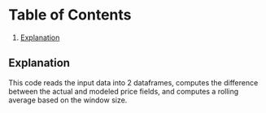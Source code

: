 # Table of Contents
1. [Explanation](README.md#introduction)




## Explanation

This code reads the input data into 2 dataframes, computes the difference between the actual and modeled price fields, and computes a rolling average based on the window size. 
